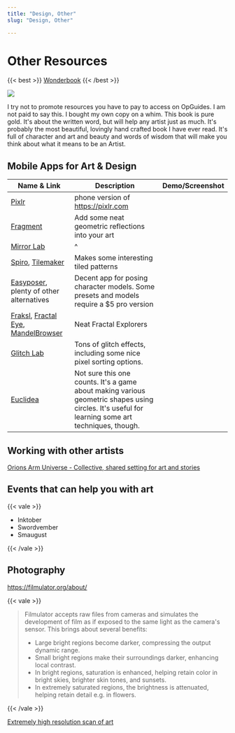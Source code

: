```yaml
---
title: "Design, Other"
slug: "Design, Other"

---
```

# Other Resources

{{< best >}} [Wonderbook](https://www.amazon.com/Wonderbook-Illustrated-Creating-Imaginative-Fiction/dp/1419704427/) {{< /best >}}

![](/common/arrowthis.svg)

I try not to promote resources you have to pay to access on OpGuides. I am not paid to say this. I bought my own copy on a whim. This book is pure gold. It's about the written word, but will help any artist just as much. It's probably the most beautiful, lovingly hand crafted book I have ever read. It's full of character and art and beauty and words of wisdom that will make you think about what it means to be an Artist.

## Mobile Apps for Art & Design

| Name & Link                                                  | Description                                                  | Demo/Screenshot |
| ------------------------------------------------------------ | ------------------------------------------------------------ | --------------- |
| [Pixlr](https://play.google.com/store/apps/details?id=com.pixlr.express&hl=en_US&gl=US) | phone version of https://pixlr.com                           |                 |
| [Fragment](https://play.google.com/store/apps/details?id=com.pixite.fragment&hl=en_US&gl=US) | Add some neat geometric reflections into your art            |                 |
| [Mirror Lab](https://play.google.com/store/apps/details?id=com.ilixa.mirror&hl=en_US&gl=US) | ^                                                            |                 |
| [Spiro](https://play.google.com/store/apps/details?id=com.ninvus.spiro&hl=en_US&gl=US), [Tilemaker](https://play.google.com/store/apps/details?id=com.qfi.tilemaker&hl=en_US&gl=US) | Makes some interesting tiled patterns                        |                 |
| [Easyposer](https://play.google.com/store/apps/details?id=com.madcat.easyposer&hl=en_US&gl=US), plenty of other alternatives | Decent app for posing character models. Some presets and models require a $5 pro version |                 |
| [Fraksl](https://play.google.com/store/apps/details?id=com.workSPACE.Fraksl&hl=en_US&gl=US), [Fractal Eye](https://play.google.com/store/apps/details?id=com.selfsimilartech.fractaleye&hl=en_US&gl=US), [MandelBrowser](https://play.google.com/store/apps/details?id=pl.y0.mandelbrotbrowser&hl=en_US&gl=US) | Neat Fractal Explorers                                       |                 |
| [Glitch Lab](https://play.google.com/store/apps/details?id=com.ilixa.glitch&hl=en_US&gl=US) | Tons of glitch effects, including some nice pixel sorting options. |                 |
| [Euclidea](https://play.google.com/store/apps/details?id=com.hil_hk.euclidea&hl=en_US&gl=US) | Not sure this one counts. It's a game about making various geometric shapes using circles. It's useful for learning some art techniques, though. |                 |



## Working with other artists

[Orions Arm Universe - Collective, shared setting for art and stories](https://www.orionsarm.com/)

## Events that can help you with art

{{< vale >}}

* Inktober
* Swordvember
* Smaugust

{{< /vale >}}

## Photography

https://filmulator.org/about/ 

{{< vale >}}

> Filmulator accepts raw files from cameras and simulates the development of film as if exposed to the same light as the camera's sensor. This brings about several benefits:
>
> - Large bright regions become darker, compressing the output dynamic range.
> - Small bright regions make their surroundings darker, enhancing local contrast.
> - In bright regions, saturation is enhanced, helping retain color in bright skies, brighter skin tones, and sunsets.
> - In extremely saturated regions, the brightness is attenuated, helping retain detail e.g. in flowers.

{{< /vale >}}

[Extremely high resolution scan of art](https://www.micro-pano.com/pearl/index.html)